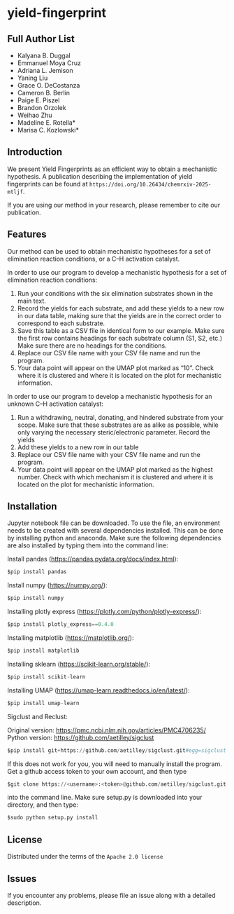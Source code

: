 # yield-fingerprint

Full Author List
----------------
* Kalyana B. Duggal
* Emmanuel Moya Cruz
* Adriana L. Jemison
* Yaning Liu
* Grace O. DeCostanza
* Cameron B. Berlin
* Paige E. Piszel
* Brandon Orzolek
* Weihao Zhu
* Madeline E. Rotella*
* Marisa C. Kozlowski*

  
Introduction
------------
We present Yield Fingerprints as an efficient way to obtain a mechanistic hypothesis.
A publication describing the implementation of yield fingerprints can be found at `https://doi.org/10.26434/chemrxiv-2025-mtljf`.

If you are using our method in your research, please remember to cite our publication.


Features
--------
Our method can be used to obtain mechanistic hypotheses for a set of elimination reaction conditions, or a C–H activation catalyst.

In order to use our program to develop a mechanistic hypothesis for a set of elimination reaction conditions:
1)	Run your conditions with the six elimination substrates shown in the main text.
2)	Record the yields for each substrate, and add these yields to a new row in our data table, making sure that the yields are in the correct order to correspond to each substrate.
3)	Save this table as a CSV file in identical form to our example. Make sure the first row contains headings for each substrate column (S1, S2, etc.)  Make sure there are no headings for the conditions.
4)	Replace our CSV file name with your CSV file name and run the program.
5)	Your data point will appear on the UMAP plot marked as “10”.  Check where it is clustered and where it is located on the plot for mechanistic information.

In order to use our program to develop a mechanistic hypothesis for an unknown C–H activation catalyst:
1)	Run a withdrawing, neutral, donating, and hindered substrate from your scope.  Make sure that these substrates are as alike as possible, while only varying the necessary steric/electronic parameter.  Record the yields
2)	Add these yields to a new row in our table
3)	Replace our CSV file name with your CSV file name and run the program.
4)	Your data point will appear on the UMAP plot marked as the highest number.  Check with which mechanism it is clustered and where it is located on the plot for mechanistic information.



Installation
---------------------
Jupyter notebook file can be downloaded.  To use the file, an environment needs to be created with several dependencies installed.  This can be done by installing python and anaconda.  Make sure the following dependencies are also installed by typing them into the command line:

Install pandas (https://pandas.pydata.org/docs/index.html):
```python
$pip install pandas
```

Install numpy (https://numpy.org/):
```python
$pip install numpy
```

Installing plotly express (https://plotly.com/python/plotly-express/):
```python
$pip install plotly_express==0.4.0
```

Installing matplotlib (https://matplotlib.org/):
```python
$pip install matplotlib
```

Installing sklearn (https://scikit-learn.org/stable/):
```python
$pip install scikit-learn
```

Installing UMAP (https://umap-learn.readthedocs.io/en/latest/):
```python
$pip install umap-learn
```

Sigclust and Reclust:

Original version: https://pmc.ncbi.nlm.nih.gov/articles/PMC4706235/
Python version: https://github.com/aetilley/sigclust 

```python
$pip install git+https://github.com/aetilley/sigclust.git#egg=sigclust
```
If this does not work for you, you will need to manually install the program.  Get a github access token to your own account, and then type

```python
$git clone https://<username>:<token>@github.com/aetilley/sigclust.git
```
into the command line.  Make sure setup.py is downloaded into your directory, and then type:
```python
$sudo python setup.py install
```


License
-------

Distributed under the terms of the `Apache 2.0 license`


Issues
------

If you encounter any problems,
please file an issue along with a detailed description.

